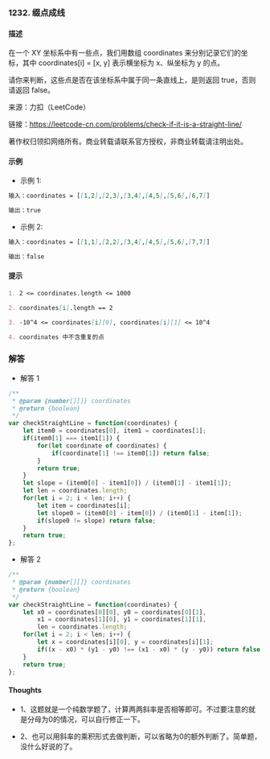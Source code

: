 ### 1232. 缀点成线

#### 描述

在一个 XY 坐标系中有一些点，我们用数组 coordinates 来分别记录它们的坐标，其中 coordinates[i] = [x, y] 表示横坐标为 x、纵坐标为 y 的点。

请你来判断，这些点是否在该坐标系中属于同一条直线上，是则返回 true，否则请返回 false。

来源：力扣（LeetCode）

链接：https://leetcode-cn.com/problems/check-if-it-is-a-straight-line/

著作权归领扣网络所有。商业转载请联系官方授权，非商业转载请注明出处。

#### 示例

+ 示例 1:
```md
输入：coordinates = [[1,2],[2,3],[3,4],[4,5],[5,6],[6,7]]

输出：true
```
+ 示例 2:
```md
输入：coordinates = [[1,1],[2,2],[3,4],[4,5],[5,6],[7,7]]

输出：false
```


#### 提示
```md
1. 2 <= coordinates.length <= 1000

2. coordinates[i].length == 2

3. -10^4 <= coordinates[i][0], coordinates[i][1] <= 10^4

4. coordinates 中不含重复的点
```

### 解答

+ 解答 1
```js
/**
 * @param {number[][]} coordinates
 * @return {boolean}
 */
var checkStraightLine = function(coordinates) {
    let item0 = coordinates[0], item1 = coordinates[1];
    if(item0[1] === item1[1]) {
        for(let coordinate of coordinates) {
            if(coordinate[1] !== item0[1]) return false;
        }
        return true;
    }
    let slope = (item0[0] - item1[0]) / (item0[1] - item1[1]);
    let len = coordinates.length;
    for(let i = 2; i < len; i++) {
        let item = coordinates[i];
        let slope0 = (item0[0] - item[0]) / (item0[1] - item[1]);
        if(slope0 != slope) return false;
    }
    return true;
};
```

+ 解答 2
```js
/**
 * @param {number[][]} coordinates
 * @return {boolean}
 */
var checkStraightLine = function(coordinates) {
    let x0 = coordinates[0][0], y0 = coordinates[0][1],
        x1 = coordinates[1][0], y1 = coordinates[1][1],
        len = coordinates.length;
    for(let i = 2; i < len; i++) {
        let x = coordinates[i][0], y = coordinates[i][1];
        if((x - x0) * (y1 - y0) !== (x1 - x0) * (y - y0)) return false;
    }
    return true;
};
```

#### Thoughts

+ 1、这题就是一个纯数学题了，计算两两斜率是否相等即可。不过要注意的就是分母为0的情况，可以自行修正一下。

+ 2、也可以用斜率的乘积形式去做判断，可以省略为0的额外判断了。简单题，没什么好说的了。